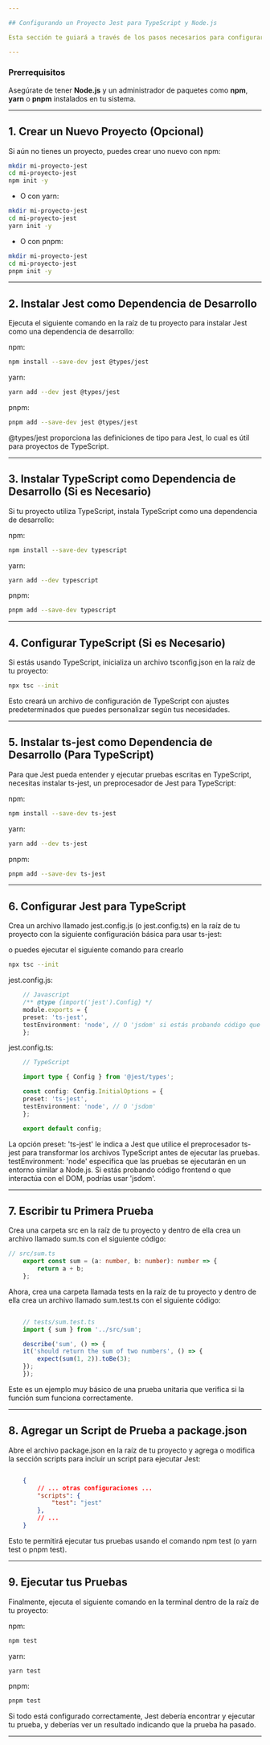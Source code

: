 ```yaml
---

## Configurando un Proyecto Jest para TypeScript y Node.js

Esta sección te guiará a través de los pasos necesarios para configurar un proyecto de Node.js con TypeScript y Jest para realizar pruebas unitarias.

---
```


### Prerrequisitos

Asegúrate de tener **Node.js** y un administrador de paquetes como **npm**, **yarn** o **pnpm** instalados en tu sistema.

---

## 1. Crear un Nuevo Proyecto (Opcional)

Si aún no tienes un proyecto, puedes crear uno nuevo con npm:

```bash
mkdir mi-proyecto-jest
cd mi-proyecto-jest
npm init -y
```

- O con yarn:


```bash
mkdir mi-proyecto-jest
cd mi-proyecto-jest
yarn init -y
```

- O con pnpm:


```bash
mkdir mi-proyecto-jest
cd mi-proyecto-jest
pnpm init -y
```

---

## 2. Instalar Jest como Dependencia de Desarrollo

Ejecuta el siguiente comando en la raíz de tu proyecto para instalar Jest como una dependencia de desarrollo:

npm:


```bash
npm install --save-dev jest @types/jest
```
yarn:


```bash
yarn add --dev jest @types/jest
```
pnpm:


```bash
pnpm add --save-dev jest @types/jest
```

@types/jest proporciona las definiciones de tipo para Jest, lo cual es útil para proyectos de TypeScript.

---

## 3. Instalar TypeScript como Dependencia de Desarrollo (Si es Necesario)

Si tu proyecto utiliza TypeScript, instala TypeScript como una dependencia de desarrollo:

npm:

```bash
npm install --save-dev typescript
```
yarn:

```bash
yarn add --dev typescript
```

pnpm:

```bash
pnpm add --save-dev typescript
```

---

## 4. Configurar TypeScript (Si es Necesario)

Si estás usando TypeScript, inicializa un archivo tsconfig.json en la raíz de tu proyecto:

```bash
npx tsc --init
```

Esto creará un archivo de configuración de TypeScript con ajustes predeterminados que puedes personalizar según tus necesidades.

---

## 5. Instalar ts-jest como Dependencia de Desarrollo (Para TypeScript)

Para que Jest pueda entender y ejecutar pruebas escritas en TypeScript, necesitas instalar ts-jest, un preprocesador de Jest para TypeScript:

npm:

```bash
npm install --save-dev ts-jest
```

yarn:
```bash
yarn add --dev ts-jest
```

pnpm:

```bash
pnpm add --save-dev ts-jest
```

---

## 6. Configurar Jest para TypeScript

Crea un archivo llamado jest.config.js (o jest.config.ts) en la raíz de tu proyecto con la siguiente configuración básica para usar ts-jest:

o puedes ejecutar el siguiente comando para crearlo

```bash
npx tsc --init
```

jest.config.js:

```typescript
    // Javascript
    /** @type {import('jest').Config} */
    module.exports = {
    preset: 'ts-jest',
    testEnvironment: 'node', // O 'jsdom' si estás probando código que se ejecuta en el navegador
    };
```

jest.config.ts:

```typescript
    // TypeScript

    import type { Config } from '@jest/types';

    const config: Config.InitialOptions = {
    preset: 'ts-jest',
    testEnvironment: 'node', // O 'jsdom'
    };

    export default config;
```
La opción preset: 'ts-jest' le indica a Jest que utilice el preprocesador ts-jest para transformar los archivos TypeScript antes de ejecutar las pruebas. testEnvironment: 'node' especifica que las pruebas se ejecutarán en un entorno similar a Node.js. Si estás probando código frontend o que interactúa con el DOM, podrías usar 'jsdom'.

---

## 7. Escribir tu Primera Prueba

Crea una carpeta src en la raíz de tu proyecto y dentro de ella crea un archivo llamado sum.ts con el siguiente código:


```typescript
// src/sum.ts
    export const sum = (a: number, b: number): number => {
        return a + b;
    };
```

Ahora, crea una carpeta llamada tests en la raíz de tu proyecto y dentro de ella crea un archivo llamado sum.test.ts con el siguiente código:

```typescript

    // tests/sum.test.ts
    import { sum } from '../src/sum';

    describe('sum', () => {
    it('should return the sum of two numbers', () => {
        expect(sum(1, 2)).toBe(3);
    });
    });
```

Este es un ejemplo muy básico de una prueba unitaria que verifica si la función sum funciona correctamente.

---

## 8. Agregar un Script de Prueba a package.json

Abre el archivo package.json en la raíz de tu proyecto y agrega o modifica la sección scripts para incluir un script para ejecutar Jest:

```json

    {
        // ... otras configuraciones ...
        "scripts": {
            "test": "jest"
        },
        // ...
    }
```

Esto te permitirá ejecutar tus pruebas usando el comando npm test (o yarn test o pnpm test).

---

## 9. Ejecutar tus Pruebas

Finalmente, ejecuta el siguiente comando en la terminal dentro de la raíz de tu proyecto:

npm:

```bash
npm test
```

yarn:
```bash
yarn test
```

pnpm:

```bash
pnpm test
```

Si todo está configurado correctamente, Jest debería encontrar y ejecutar tu prueba, y deberías ver un resultado indicando que la prueba ha pasado.

---
